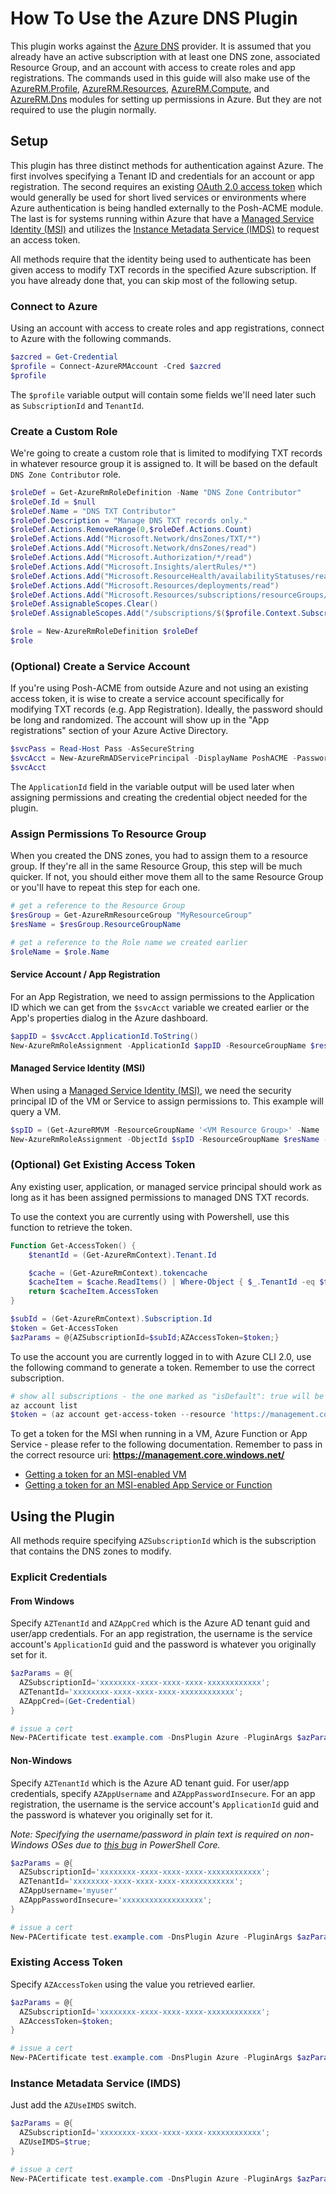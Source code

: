 # How To Use the Azure DNS Plugin

This plugin works against the [Azure DNS](https://azure.microsoft.com/en-us/services/dns/) provider. It is assumed that you already have an active subscription with at least one DNS zone, associated Resource Group, and an account with access to create roles and app registrations. The commands used in this guide will also make use of the [AzureRM.Profile](https://www.powershellgallery.com/packages/AzureRM.profile), [AzureRM.Resources](https://www.powershellgallery.com/packages/AzureRM.Resources), [AzureRM.Compute](https://www.powershellgallery.com/packages/AzureRM.Compute), and [AzureRM.Dns](https://www.powershellgallery.com/packages/AzureRM.Dns) modules for setting up permissions in Azure. But they are not required to use the plugin normally.

## Setup

This plugin has three distinct methods for authentication against Azure. The first involves specifying a Tenant ID and credentials for an account or app registration. The second requires an existing [OAuth 2.0 access token](https://docs.microsoft.com/en-us/azure/active-directory/develop/active-directory-protocols-oauth-code) which would generally be used for short lived services or environments where Azure authentication is being handled externally to the Posh-ACME module. The last is for systems running within Azure that have a [Managed Service Identity (MSI)](https://docs.microsoft.com/en-us/azure/active-directory/managed-service-identity/overview) and utilizes the [Instance Metadata Service (IMDS)](https://docs.microsoft.com/en-us/azure/virtual-machines/windows/instance-metadata-service) to request an access token.

All methods require that the identity being used to authenticate has been given access to modify TXT records in the specified Azure subscription. If you have already done that, you can skip most of the following setup.

### Connect to Azure

Using an account with access to create roles and app registrations, connect to Azure with the following commands.

```powershell
$azcred = Get-Credential
$profile = Connect-AzureRMAccount -Cred $azcred
$profile
```

The `$profile` variable output will contain some fields we'll need later such as `SubscriptionId` and `TenantId`.

### Create a Custom Role

We're going to create a custom role that is limited to modifying TXT records in whatever resource group it is assigned to. It will be based on the default `DNS Zone Contributor` role.

```powershell
$roleDef = Get-AzureRmRoleDefinition -Name "DNS Zone Contributor"
$roleDef.Id = $null
$roleDef.Name = "DNS TXT Contributor"
$roleDef.Description = "Manage DNS TXT records only."
$roleDef.Actions.RemoveRange(0,$roleDef.Actions.Count)
$roleDef.Actions.Add("Microsoft.Network/dnsZones/TXT/*")
$roleDef.Actions.Add("Microsoft.Network/dnsZones/read")
$roleDef.Actions.Add("Microsoft.Authorization/*/read")
$roleDef.Actions.Add("Microsoft.Insights/alertRules/*")
$roleDef.Actions.Add("Microsoft.ResourceHealth/availabilityStatuses/read")
$roleDef.Actions.Add("Microsoft.Resources/deployments/read")
$roleDef.Actions.Add("Microsoft.Resources/subscriptions/resourceGroups/read")
$roleDef.AssignableScopes.Clear()
$roleDef.AssignableScopes.Add("/subscriptions/$($profile.Context.Subscription.Id)")

$role = New-AzureRmRoleDefinition $roleDef
$role
```

### (Optional) Create a Service Account

If you're using Posh-ACME from outside Azure and not using an existing access token, it is wise to create a service account specifically for modifying TXT records (e.g. App Registration). Ideally, the password should be long and randomized. The account will show up in the "App registrations" section of your Azure Active Directory.

```powershell
$svcPass = Read-Host Pass -AsSecureString
$svcAcct = New-AzureRmADServicePrincipal -DisplayName PoshACME -Password $svcPass
$svcAcct
```

The `ApplicationId` field in the variable output will be used later when assigning permissions and creating the credential object needed for the plugin.

### Assign Permissions To Resource Group

When you created the DNS zones, you had to assign them to a resource group. If they're all in the same Resource Group, this step will be much quicker. If not, you should either move them all to the same Resource Group or you'll have to repeat this step for each one.

```powershell
# get a reference to the Resource Group
$resGroup = Get-AzureRmResourceGroup "MyResourceGroup"
$resName = $resGroup.ResourceGroupName

# get a reference to the Role name we created earlier
$roleName = $role.Name
```

#### Service Account / App Registration

For an App Registration, we need to assign permissions to the Application ID which we can get from the `$svcAcct` variable we created earlier or the App's properties dialog in the Azure dashboard.

```powershell
$appID = $svcAcct.ApplicationId.ToString()
New-AzureRmRoleAssignment -ApplicationId $appID -ResourceGroupName $resName -RoleDefinitionName $roleName
```

#### Managed Service Identity (MSI)

When using a [Managed Service Identity (MSI)](https://docs.microsoft.com/en-us/azure/active-directory/managed-service-identity/overview), we need the security principal ID of the VM or Service to assign permissions to. This example will query a VM.

```powershell
$spID = (Get-AzureRMVM -ResourceGroupName '<VM Resource Group>' -Name '<VM Name>').identity.principalid
New-AzureRmRoleAssignment -ObjectId $spID -ResourceGroupName $resName -RoleDefinitionName $roleName
```

### (Optional) Get Existing Access Token

Any existing user, application, or managed service principal should work as long as it has been assigned permissions to managed DNS TXT records.

To use the context you are currently using with Powershell, use this function to retrieve the token.
```powershell
Function Get-AccessToken() {
    $tenantId = (Get-AzureRmContext).Tenant.Id

    $cache = (Get-AzureRmContext).tokencache
    $cacheItem = $cache.ReadItems() | Where-Object { $_.TenantId -eq $tenantId } | Select-Object -First 1
    return $cacheItem.AccessToken
}

$subId = (Get-AzureRmContext).Subscription.Id
$token = Get-AccessToken
$azParams = @{AZSubscriptionId=$subId;AZAccessToken=$token;}

```

To use the account you are currently logged in to with Azure CLI 2.0, use the following command to generate a token. Remember to use the correct subscription.
```powershell
# show all subscriptions - the one marked as "isDefault": true will be used to create the token
az account list
$token = (az account get-access-token --resource 'https://management.core.windows.net/' | ConvertFrom-Json).accessToken
```

To get a token for the MSI when running in a VM, Azure Function or App Service - please refer to the following documentation. Remember to pass in the correct resource uri: **https://management.core.windows.net/**

* [Getting a token for an MSI-enabled VM](https://docs.microsoft.com/en-us/azure/active-directory/managed-service-identity/how-to-use-vm-token)
* [Getting a token for an MSI-enabled App Service or Function](https://docs.microsoft.com/en-us/azure/app-service/app-service-managed-service-identity)

## Using the Plugin

All methods require specifying `AZSubscriptionId` which is the subscription that contains the DNS zones to modify.

### Explicit Credentials

#### From Windows

Specify `AZTenantId` and `AZAppCred` which is the Azure AD tenant guid and user/app credentials. For an app registration, the username is the service account's `ApplicationId` guid and the password is whatever you originally set for it.

```powershell
$azParams = @{
  AZSubscriptionId='xxxxxxxx-xxxx-xxxx-xxxx-xxxxxxxxxxxx';
  AZTenantId='xxxxxxxx-xxxx-xxxx-xxxx-xxxxxxxxxxxx';
  AZAppCred=(Get-Credential)
}

# issue a cert
New-PACertificate test.example.com -DnsPlugin Azure -PluginArgs $azParams
```

#### Non-Windows

Specify `AZTenantId` which is the Azure AD tenant guid. For user/app credentials, specify `AZAppUsername` and `AZAppPasswordInsecure`. For an app registration, the username is the service account's `ApplicationId` guid and the password is whatever you originally set for it.

*Note: Specifying the username/password in plain text is required on non-Windows OSes due to [this bug](https://github.com/PowerShell/PowerShell/issues/1654) in PowerShell Core.*

```powershell
$azParams = @{
  AZSubscriptionId='xxxxxxxx-xxxx-xxxx-xxxx-xxxxxxxxxxxx';
  AZTenantId='xxxxxxxx-xxxx-xxxx-xxxx-xxxxxxxxxxxx';
  AZAppUsername='myuser'
  AZAppPasswordInsecure='xxxxxxxxxxxxxxxxxx';
}

# issue a cert
New-PACertificate test.example.com -DnsPlugin Azure -PluginArgs $azParams
```

### Existing Access Token

Specify `AZAccessToken` using the value you retrieved earlier.

```powershell
$azParams = @{
  AZSubscriptionId='xxxxxxxx-xxxx-xxxx-xxxx-xxxxxxxxxxxx';
  AZAccessToken=$token;
}

# issue a cert
New-PACertificate test.example.com -DnsPlugin Azure -PluginArgs $azParams
```

### Instance Metadata Service (IMDS)

Just add the `AZUseIMDS` switch.

```powershell
$azParams = @{
  AZSubscriptionId='xxxxxxxx-xxxx-xxxx-xxxx-xxxxxxxxxxxx';
  AZUseIMDS=$true;
}

# issue a cert
New-PACertificate test.example.com -DnsPlugin Azure -PluginArgs $azParams
```
